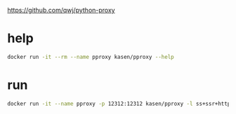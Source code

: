 
https://github.com/qwj/python-proxy

# help

```sh
docker run -it --rm --name pproxy kasen/pproxy --help
```

# run 
```sh
docker run -it --name pproxy -p 12312:12312 kasen/pproxy -l ss+ssr+http+socks5://chacha20:abcd@:12312
```
